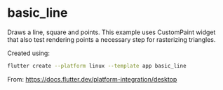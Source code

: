 # basic_line

Draws a line, square and points.
This example uses CustomPaint widget that also test rendering points a necessary step for rasterizing triangles.

Created using:
```sh
flutter create --platform linux --template app basic_line
```
From: https://docs.flutter.dev/platform-integration/desktop


